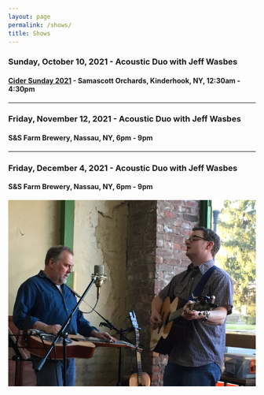 ```yaml
---
layout: page
permalink: /shows/
title: Shows
---
```

### Sunday, October 10, 2021 - Acoustic Duo with Jeff Wasbes
#### <a href="https://www.facebook.com/events/177853351127515">Cider Sunday 2021</a> - Samascott Orchards, Kinderhook, NY, 12:30am - 4:30pm
---
### Friday, November 12, 2021 - Acoustic Duo with Jeff Wasbes
#### S&S Farm Brewery, Nassau, NY, 6pm - 9pm
---
### Friday, December 4, 2021 - Acoustic Duo with Jeff Wasbes
#### S&S Farm Brewery, Nassau, NY, 6pm - 9pm

<p style="text-align:center;">
<img src="/images/Jay M. 001_sm.jpg" alt="Jay Maloney & Kevin Maul - 2016">
</p>
